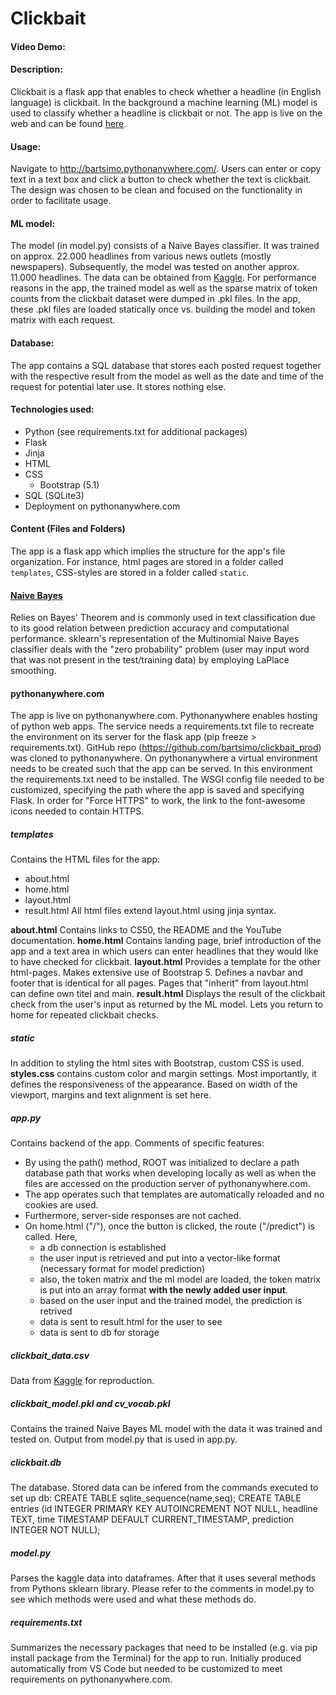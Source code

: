 # Clickbait
#### Video Demo:  <URL HERE>
#### Description:
Clickbait is a flask app that enables to check whether a headline (in English language) is clickbait. In the background a machine learning (ML) model is used to classify whether a headline is clickbait or not. The app is live on the web and can be found [here](http://bartsimo.pythonanywhere.com/).

#### Usage:
Navigate to http://bartsimo.pythonanywhere.com/.
Users can enter or copy text in a text box and click a button to check whether the text is clickbait. The design was chosen to be clean and focused on the functionality in order to facilitate usage.

#### ML model:
The model (in model.py) consists of a Naive Bayes classifier. It was trained on approx. 22.000 headlines from various news outlets (mostly newspapers). Subsequently, the model was tested on another approx. 11.000 headlines. The data can be obtained from [Kaggle](https://www.kaggle.com/datasets/amananandrai/clickbait-dataset). For performance reasons in the app, the trained model as well as the sparse matrix of token counts from the clickbait dataset were dumped in .pkl files. In the app, these .pkl files are loaded statically once vs. building the model and token matrix with each request.

#### Database:
The app contains a SQL database that stores each posted request together with the respective result from the model as well as the date and time of the request for potential later use. It stores nothing else.

#### Technologies used:
+ Python (see requirements.txt for additional packages)
+ Flask
+ Jinja
+ HTML
+ CSS
  + Bootstrap (5.1)
+ SQL (SQLite3)
+ Deployment on pythonanywhere.com

#### Content (Files and Folders)
The app is a flask app which implies the structure for the app's file organization. For instance, html pages are stored in a folder called ``templates``, CSS-styles are stored in a folder called ``static``. 

#### [Naive Bayes](https://en.wikipedia.org/wiki/Naive_Bayes_spam_filtering)
Relies on Bayes' Theorem and is commonly used in text classification due to its good relation between prediction accuracy and computational performance. sklearn's representation of the Multinomial Naive Bayes classifier deals with the "zero probability" problem (user may input word that was not present in the test/training data) by employing LaPlace smoothing. 

#### pythonanywhere.com
The app is live on pythonanywhere.com. Pythonanywhere enables hosting of python web apps. The service needs a requirements.txt file to recreate the environment on its server for the flask app (pip freeze > requirements.txt). GitHub repo (https://github.com/bartsimo/clickbait_prod) was cloned to pythonanywhere. On pythonanywhere a virtual environment needs to be created such that the app can be served. In this environment the requirements.txt need to be installed. The WSGI config file needed to be customized, specifying the path where the app is saved and specifying Flask. In order for "Force HTTPS" to work, the link to the font-awesome icons needed to contain HTTPS.

##### templates
Contains the HTML files for the app:
+ about.html
+ home.html
+ layout.html
+ result.html
All html files extend layout.html using jinja syntax.

**about.html** Contains links to CS50, the README and the YouTube documentation. 
**home.html** Contains landing page, brief introduction of the app and a text area in which users can enter headlines that they would like to have checked for clickbait.
**layout.html** Provides a template for the other html-pages. Makes extensive use of Bootstrap 5. Defines a navbar and footer that is identical for all pages. Pages that "inherit" from layout.html can define own titel and main.
**result.html** Displays the result of the clickbait check from the user's input as returned by the ML model. Lets you return to home for repeated clickbait checks.

##### static
In addition to styling the html sites with Bootstrap, custom CSS is used. 
**styles.css** contains custom color and margin settings. Most importantly, it defines the responsiveness of the appearance. Based on width of the viewport, margins and text alignment is set here.

##### app.py
Contains backend of the app. Comments of specific features:
+ By using the path() method, ROOT was initialized to declare a path database path that works when developing locally as well as when the files are accessed on the production server of pythonanywhere.com.
+ The app operates such that templates are automatically reloaded and no cookies are used.
+ Furthermore, server-side responses are not cached.
+ On home.html ("/"), once the button is clicked, the route ("/predict") is called. Here,
  + a db connection is established
  + the user input is retrieved and put into a vector-like format (necessary format for model prediction)
  + also, the token matrix and the ml model are loaded, the token matrix is put into an array format **with the newly added user input**.
  + based on the user input and the trained model, the prediction is retrived
  + data is sent to result.html for the user to see
  + data is sent to db for storage

##### clickbait_data.csv
Data from [Kaggle](https://www.kaggle.com/datasets/amananandrai/clickbait-dataset) for reproduction.

##### clickbait_model.pkl and cv_vocab.pkl
Contains the trained Naive Bayes ML model with the data it was trained and tested on. Output from model.py that is used in app.py.

##### clickbait.db
The database. Stored data can be infered from the commands executed to set up db:
CREATE TABLE sqlite_sequence(name,seq);
CREATE TABLE entries (id INTEGER PRIMARY KEY AUTOINCREMENT NOT NULL, headline TEXT, time TIMESTAMP DEFAULT CURRENT_TIMESTAMP, prediction INTEGER NOT NULL);

##### model.py
Parses the kaggle data into dataframes. After that it uses several methods from Pythons sklearn library. Please refer to the comments in model.py to see which methods were used and what these methods do.

##### requirements.txt
Summarizes the necessary packages that need to be installed (e.g. via pip install package from the Terminal) for the app to run. Initially produced automatically from VS Code but needed to be customized to meet requirements on pythonanywhere.com.

